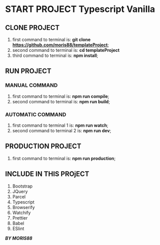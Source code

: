 # START PROJECT Typescript Vanilla

## CLONE PROJECT

1. first command to terminal is: **git clone https://github.com/moris88/templateProject**;
2. second command to terminal is: **cd templateProject**
3. third command to terminal is: **npm install**;

## RUN PROJECT

### MANUAL COMMAND
1. first command to terminal is: **npm run compile**;
2. second command to terminal is: **npm run build**;

### AUTOMATIC COMMAND
1. first command to terminal 1 is: **npm run watch**;
2. second command to terminal 2 is: **npm run dev**;

## PRODUCTION PROJECT

1. first command to terminal is: **npm run production**;

## INCLUDE IN THIS PROjECT

1. Bootstrap
2. JQuery 
3. Parcel
4. Typescript
5. Browserify
6. Watchify
7. Prettier
8. Babel
9. ESlint

***BY MORIS88***



